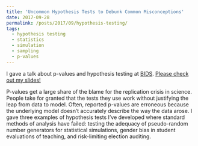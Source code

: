 ```yaml
---
title: 'Uncommon Hypothesis Tests to Debunk Common Misconceptions'
date: 2017-09-28
permalink: /posts/2017/09/hypothesis-testing/
tags:
  - hypothesis testing
  - statistics
  - simulation
  - sampling
  - p-values
---
```


I gave a talk about p-values and hypothesis testing at [BIDS](https://bids.berkeley.edu). [Please check out my slides!](https://kellieotto.github.io/files/2017-09-28-kellie-ottoboni-pvalues.pdf)

P-values get a large share of the blame for the replication crisis in science. People take for granted that the tests they use work without justifying the leap from data to model. Often, reported p-values are erroneous because the underlying model doesn’t accurately describe the way the data arose.  I gave three examples of hypothesis tests I’ve developed where standard methods of analysis have failed: testing the adequacy of pseudo-random number generators for statistical simulations, gender bias in student evaluations of teaching, and risk-limiting election auditing.
